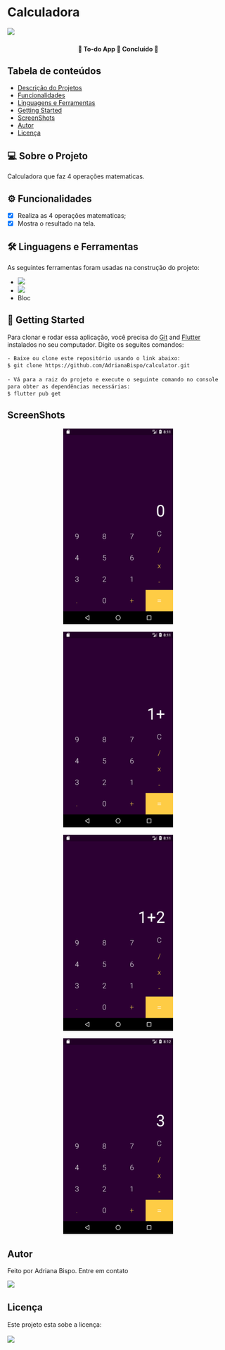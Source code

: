 
<h1>Calculadora</h1>

<img src="http://img.shields.io/static/v1?label=STATUS&message=CONCLUIDO&color=GREEN&style=for-the-badge"/>
<h4 align="center"> 
	🚧  To-do App 🚀 Concluído  🚧
</h4> <!-- Status -->

<h2 id="sumario">Tabela de conteúdos</h2>
<ul>
    <li><a href="#sobre">Descrição do Projetos</a></li>
    <li><a href="#funcionalidade">Funcionalidades</a></li>
    <li><a href="#linguagem">Linguagens e Ferramentas</a></li>
    <li><a href="#started">Getting Started</a></li>
    <li><a href="#screenshot">ScreenShots</a></li>
    <li><a href='#autor'>Autor</a></li>
    <li><a href=#licenca>Licença</a></li>
</ul>
<!-- final sumario -->

<h2 id='sobre'>💻 Sobre o Projeto</h2>

<p>
 Calculadora que faz 4 operações matematicas. 
</p>
<!--final sobre -->

<h2 id='funcionalidade'>⚙️ Funcionalidades</h2>

- [X] Realiza as 4 operações matematicas;
- [X] Mostra o resultado na tela.

<!-- final funcionalidades -->
<h2 id='linguagem'>🛠 Linguagens e Ferramentas</h2>

<p>
As seguintes ferramentas foram usadas na construção do projeto:
</p>
<ul>
  <li><img src="https://img.shields.io/badge/Dart-0175C2?style=for-the-badge&logo=dart&logoColor=white">
  </li>
  <li><img src="https://img.shields.io/badge/Flutter-02569B?style=for-the-badge&logo=flutter&logoColor=white"></li>
  <li>Bloc</li>
</ul>

<h2 id='started'>🚀 Getting Started</h2>

Para clonar e rodar essa aplicação, você precisa do [Git](https://git-scm.com) and [Flutter](https://docs.flutter.dev/get-started/install) instalados no seu computador. Digite os seguites comandos:

    - Baixe ou clone este repositório usando o link abaixo:
    $ git clone https://github.com/AdrianaBispo/calculator.git
    
    - Vá para a raiz do projeto e execute o seguinte comando no console para obter as dependências necessárias:
    $ flutter pub get

<!-- final linguagens -->
<h2 id="screenshot">ScreenShots</h2>
    
<p align="center"> 
  <img src="screenshot/calculadora (1).png" width="250px">
  </p>

<p align="center">
  <img src="screenshot/calculadora (2).png" width="250px"/>
</p>

<p align="center"> 
  <img src="screenshot/calculadora (3).png" width="250px"/>
</p>

<p align="center"> 
  <img src="screenshot/calculadora (4).png" width="250px"/>
</p>

</p>

<h2 id="autor">Autor</h2>

  <p>Feito por Adriana Bispo. Entre em contato</p>
  <a href="mailto:adriana.bispo283@gmail.com"><img src="https://img.shields.io/badge/Gmail-D14836?style=for-the-badge&logo=gmail&logoColor=white" target="_blank"></a>

<h2 id='licenca'>Licença</h2>
<p>Este projeto esta sobe a licença: 
</br></br> <img src="http://img.shields.io/static/v1?label=License&message=MIT&color=green&style=for-the-badge"/>
</p>



